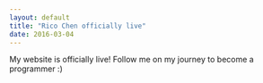 ```yaml
---
layout: default
title: "Rico Chen officially live"
date: 2016-03-04
---
```


My website is officially live! Follow me on my journey to become a programmer :)
